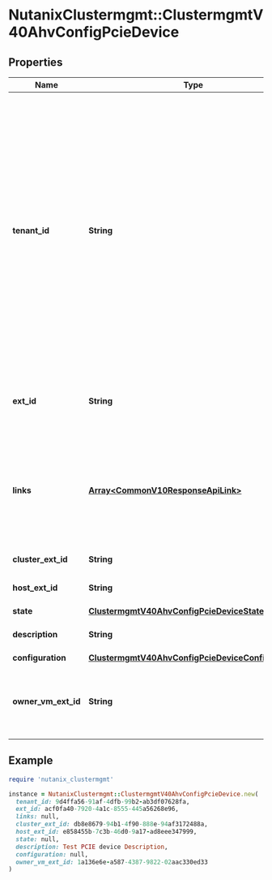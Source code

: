 # NutanixClustermgmt::ClustermgmtV40AhvConfigPcieDevice

## Properties

| Name | Type | Description | Notes |
| ---- | ---- | ----------- | ----- |
| **tenant_id** | **String** | A globally unique identifier that represents the tenant that owns this entity. The system automatically assigns it, and it and is immutable from an API consumer perspective (some use cases may cause this Id to change - For instance, a use case may require the transfer of ownership of the entity, but these cases are handled automatically on the server).  | [optional][readonly] |
| **ext_id** | **String** | A globally unique identifier of an instance that is suitable for external consumption.  | [optional][readonly] |
| **links** | [**Array&lt;CommonV10ResponseApiLink&gt;**](CommonV10ResponseApiLink.md) | A HATEOAS style link for the response.  Each link contains a user-friendly name identifying the link and an address for retrieving the particular resource.  | [optional][readonly] |
| **cluster_ext_id** | **String** | Cluster UUID. | [optional][readonly] |
| **host_ext_id** | **String** | UUID of the host connected to the device | [optional][readonly] |
| **state** | [**ClustermgmtV40AhvConfigPcieDeviceState**](ClustermgmtV40AhvConfigPcieDeviceState.md) |  | [optional] |
| **description** | **String** | Human readable device description | [optional][readonly] |
| **configuration** | [**ClustermgmtV40AhvConfigPcieDeviceConfiguration**](ClustermgmtV40AhvConfigPcieDeviceConfiguration.md) |  | [optional] |
| **owner_vm_ext_id** | **String** | UUID of the VM attached to that device when state is UVM_ASSIGNED or UVM_RESERVED | [optional][readonly] |

## Example

```ruby
require 'nutanix_clustermgmt'

instance = NutanixClustermgmt::ClustermgmtV40AhvConfigPcieDevice.new(
  tenant_id: 9d4ffa56-91af-4dfb-99b2-ab3df07628fa,
  ext_id: acf0fa40-7920-4a1c-8555-445a56268e96,
  links: null,
  cluster_ext_id: db8e8679-94b1-4f90-888e-94af3172488a,
  host_ext_id: e858455b-7c3b-46d0-9a17-ad8eee347999,
  state: null,
  description: Test PCIE device Description,
  configuration: null,
  owner_vm_ext_id: 1a136e6e-a587-4387-9822-02aac330ed33
)
```

